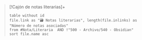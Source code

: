 > [!Cajón de notas literarias]+
>```dataview
>table without id
>file.link as "🗃 Notas literarias", length(file.inlinks) as "Número de notas asociadas"
>from #Nota/Literaria  AND !"500 - Archivo/540 - Obsidian"
>sort file.name asc
>```